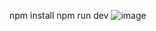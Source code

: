 npm install
npm run dev
![image](https://github.com/user-attachments/assets/cd55025b-996e-464b-8692-24276c8bf1ca)
